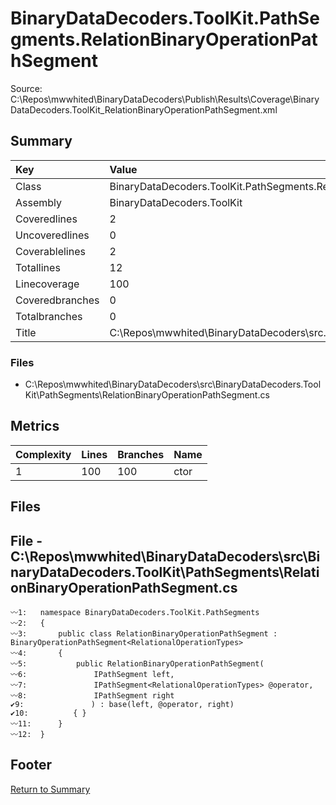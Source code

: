 ﻿
# BinaryDataDecoders.ToolKit.PathSegments.RelationBinaryOperationPathSegment
Source: C:\Repos\mwwhited\BinaryDataDecoders\Publish\Results\Coverage\BinaryDataDecoders.ToolKit_RelationBinaryOperationPathSegment.xml

## Summary

| Key                  | Value                                                            |
| :------------------- | :--------------------------------------------------------------- |
| Class                | BinaryDataDecoders.ToolKit.PathSegments.RelationBinaryOperat | 
| Assembly             | BinaryDataDecoders.ToolKit                                   | 
| Coveredlines         | 2                                                            | 
| Uncoveredlines       | 0                                                            | 
| Coverablelines       | 2                                                            | 
| Totallines           | 12                                                           | 
| Linecoverage         | 100                                                          | 
| Coveredbranches      | 0                                                            | 
| Totalbranches        | 0                                                            | 
| Title                | C:\Repos\mwwhited\BinaryDataDecoders\src\..\src\BinaryDataDe | 

### Files
 * C:\Repos\mwwhited\BinaryDataDecoders\src\BinaryDataDecoders.ToolKit\PathSegments\RelationBinaryOperationPathSegment.cs

## Metrics

| Complexity | Lines | Branches | Name                                          |
| :--------- | :---- | :------- | :-------------------------------------------- |
| 1          | 100   | 100      | ctor | 
## Files

## File - C:\Repos\mwwhited\BinaryDataDecoders\src\BinaryDataDecoders.ToolKit\PathSegments\RelationBinaryOperationPathSegment.cs

```CSharp
〰1:   namespace BinaryDataDecoders.ToolKit.PathSegments
〰2:   {
〰3:       public class RelationBinaryOperationPathSegment : BinaryOperationPathSegment<RelationalOperationTypes>
〰4:       {
〰5:           public RelationBinaryOperationPathSegment(
〰6:               IPathSegment left,
〰7:               IPathSegment<RelationalOperationTypes> @operator,
〰8:               IPathSegment right
✔9:               ) : base(left, @operator, right)
✔10:          { }
〰11:      }
〰12:  }

```
## Footer 
[Return to Summary](Summary.md)

